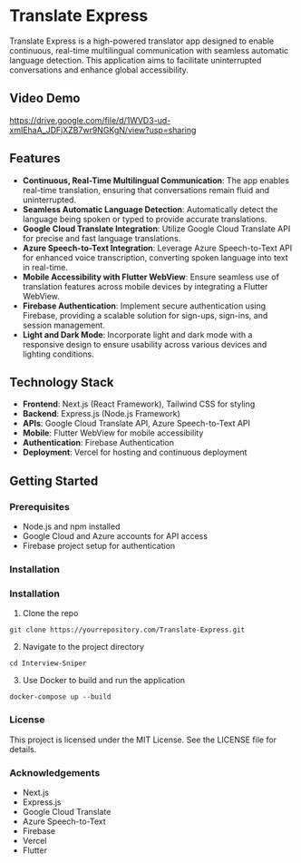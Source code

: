 # Translate Express

Translate Express is a high-powered translator app designed to enable continuous, real-time multilingual communication with seamless automatic language detection. This application aims to facilitate uninterrupted conversations and enhance global accessibility.

## Video Demo
[https://drive.google.com/file/d/1WVD3-ud-xmIEhaA_JDFjXZB7wr9NGKgN/view?usp=sharing
](https://drive.google.com/file/d/1WVD3-ud-xmIEhaA_JDFjXZB7wr9NGKgN/view?usp=sharing)

## Features

- **Continuous, Real-Time Multilingual Communication**: The app enables real-time translation, ensuring that conversations remain fluid and uninterrupted.
- **Seamless Automatic Language Detection**: Automatically detect the language being spoken or typed to provide accurate translations.
- **Google Cloud Translate Integration**: Utilize Google Cloud Translate API for precise and fast language translations.
- **Azure Speech-to-Text Integration**: Leverage Azure Speech-to-Text API for enhanced voice transcription, converting spoken language into text in real-time.
- **Mobile Accessibility with Flutter WebView**: Ensure seamless use of translation features across mobile devices by integrating a Flutter WebView.
- **Firebase Authentication**: Implement secure authentication using Firebase, providing a scalable solution for sign-ups, sign-ins, and session management.
- **Light and Dark Mode**: Incorporate light and dark mode with a responsive design to ensure usability across various devices and lighting conditions.

## Technology Stack

- **Frontend**: Next.js (React Framework), Tailwind CSS for styling
- **Backend**: Express.js (Node.js Framework)
- **APIs**: Google Cloud Translate API, Azure Speech-to-Text API
- **Mobile**: Flutter WebView for mobile accessibility
- **Authentication**: Firebase Authentication
- **Deployment**: Vercel for hosting and continuous deployment

## Getting Started

### Prerequisites

- Node.js and npm installed
- Google Cloud and Azure accounts for API access
- Firebase project setup for authentication

### Installation

### Installation

1. Clone the repo
 ```
 git clone https://yourrepository.com/Translate-Express.git
 ```
2. Navigate to the project directory
```
cd Interview-Sniper
```
3. Use Docker to build and run the application
```
docker-compose up --build
```

### License
This project is licensed under the MIT License. See the LICENSE file for details.

### Acknowledgements
- Next.js
- Express.js
- Google Cloud Translate
- Azure Speech-to-Text
- Firebase
- Vercel
- Flutter
